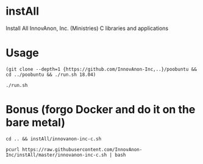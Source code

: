 # instAll
Install All InnovAnon, Inc. (Ministries) C libraries and applications

# Usage
`(git clone --depth=1 {https://github.com/InnovAnon-Inc,..}/poobuntu && cd ../poobuntu && ./run.sh 18.04)`

`./run.sh`

# Bonus (forgo Docker and do it on the bare metal)
`cd .. && instAll/innovanon-inc-c.sh`

`pcurl https://raw.githubusercontent.com/InnovAnon-Inc/instAll/master/innovanon-inc-c.sh | bash`

